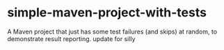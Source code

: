 # simple-maven-project-with-tests
A Maven project that just has some test failures (and skips) at random, to demonstrate result reporting.
update for silly
